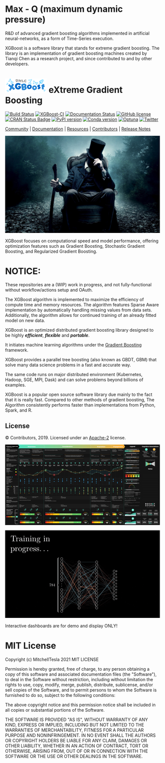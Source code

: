# Max - Q      (maximum dynamic pressure)
R&D of advanced gradient boosting algorithms implemented in artificial neural-networks, as a form of Time-Series execution.

XGBoost is a software library that stands for extreme gradient boosting.  The library is an implementation of gradient boosting machines created by Tianqi Chen as a research project, and since contributed to and by other developers.  

<img src=https://raw.githubusercontent.com/dmlc/dmlc.github.io/master/img/logo-m/xgboost.png width=135/>  eXtreme Gradient Boosting 
===========
[![Build Status](https://img.shields.io/travis/dmlc/xgboost.svg?label=build&logo=travis&branch=master)](https://travis-ci.org/dmlc/xgboost)
[![XGBoost-CI](https://github.com/dmlc/xgboost/workflows/XGBoost-CI/badge.svg?branch=master)](https://github.com/dmlc/xgboost/actions)
[![Documentation Status](https://readthedocs.org/projects/xgboost/badge/?version=latest)](https://xgboost.readthedocs.org)
[![GitHub license](http://dmlc.github.io/img/apache2.svg)](./LICENSE)
[![CRAN Status Badge](http://www.r-pkg.org/badges/version/xgboost)](http://cran.r-project.org/web/packages/xgboost)
[![PyPI version](https://badge.fury.io/py/xgboost.svg)](https://pypi.python.org/pypi/xgboost/)
[![Conda version](https://img.shields.io/conda/vn/conda-forge/py-xgboost.svg)](https://anaconda.org/conda-forge/py-xgboost)
[![Optuna](https://img.shields.io/badge/Optuna-integrated-blue)](https://optuna.org)
[![Twitter](https://img.shields.io/badge/@XGBoostProject--_.svg?style=social&logo=twitter)](https://twitter.com/XGBoostProject)

[Community](https://xgboost.ai/community) |
[Documentation](https://xgboost.readthedocs.org) |
[Resources](demo/README.md) |
[Contributors](CONTRIBUTORS.md) |
[Release Notes](NEWS.md)

<p align="center">
  <img src="mysterious-3.jpg" alt="demo" />
</p>

XGBoost focuses on computational speed and model performance, offering optimization features such as Gradient Boosting, Stochastic Gradient Boosting, and Regularized Gradient Boosting.

# NOTICE: 
These repositories are a (WIP) work in progress, and not fully-functional without workflow/actions setup and OAuth.

The XGBoost algorithm is implemented to maximize the efficiency of compute time and memory resources.  The algorithm features Sparse Aware implementation by automatically handling missing values from data sets.  Additionally, the algorithm allows for continued training of an already fitted model on new data. 

XGBoost is an optimized distributed gradient boosting library designed to be highly ***efficient***, ***flexible*** and ***portable***.

It initiates machine learning algorithms under the [Gradient Boosting](https://en.wikipedia.org/wiki/Gradient_boosting) framework.
 
 XGBoost provides a parallel tree boosting (also known as GBDT, GBM) that solve many data science problems in a fast and accurate way.
 
 The same code runs on major distributed environment (Kubernetes, Hadoop, SGE, MPI, Dask) and can solve problems beyond billions of examples.

XGBoost is a popular open source software library due mainly to the fact that it is really fast. Compared to other methods of gradient boosting, The Algorithm consistently performs faster than implementations from Python, Spark, and R. 

License
-------
© Contributors, 2019. Licensed under an [Apache-2](https://github.com/dmlc/xgboost/blob/master/LICENSE) license.
<p align="center">
  <img src="CIM_animted_-4.gif" alt="demo" />
</p>
<p align="center">
  <img src="BitesizedWeeBlacklemur-max-1mb.gif" alt="demo" />
</p>

Interactive dashboards are for demo and display ONLY!

# MIT License

Copyright (c) MitchellTesla    2021 MIT LICENSE

Permission is hereby granted, free of charge, to any person obtaining a copy
of this software and associated documentation files (the "Software"), to deal
in the Software without restriction, including without limitation the rights
to use, copy, modify, merge, publish, distribute, sublicense, and/or sell
copies of the Software, and to permit persons to whom the Software is
furnished to do so, subject to the following conditions:

The above copyright notice and this permission notice shall be included in all
copies or substantial portions of the Software.

THE SOFTWARE IS PROVIDED "AS IS", WITHOUT WARRANTY OF ANY KIND, EXPRESS OR
IMPLIED, INCLUDING BUT NOT LIMITED TO THE WARRANTIES OF MERCHANTABILITY,
FITNESS FOR A PARTICULAR PURPOSE AND NONINFRINGEMENT. IN NO EVENT SHALL THE
AUTHORS OR COPYRIGHT HOLDERS BE LIABLE FOR ANY CLAIM, DAMAGES OR OTHER
LIABILITY, WHETHER IN AN ACTION OF CONTRACT, TORT OR OTHERWISE, ARISING FROM,
OUT OF OR IN CONNECTION WITH THE SOFTWARE OR THE USE OR OTHER DEALINGS IN THE
SOFTWARE.
